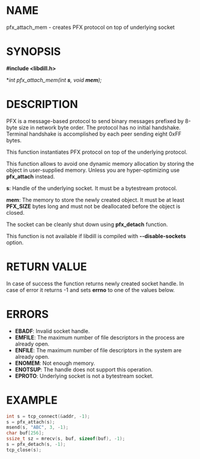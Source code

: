 # NAME

pfx_attach_mem - creates PFX protocol on top of underlying socket

# SYNOPSIS

**#include &lt;libdill.h>**

**int pfx_attach_mem(int **_s_**, void ***_mem_**);**

# DESCRIPTION

PFX  is a message-based protocol to send binary messages prefixed by 8-byte size in network byte order. The protocol has no initial handshake. Terminal handshake is accomplished by each peer sending eight 0xFF bytes.

This function instantiates PFX protocol on top of the underlying protocol.

This function allows to avoid one dynamic memory allocation by storing the object in user-supplied memory. Unless you are hyper-optimizing use **pfx_attach** instead.

**s**: Handle of the underlying socket. It must be a bytestream protocol.

**mem**: The memory to store the newly created object. It must be at least **PFX_SIZE** bytes long and must not be deallocated before the object is closed.


The socket can be cleanly shut down using **pfx_detach** function.

This function is not available if libdill is compiled with **--disable-sockets** option.

# RETURN VALUE

In case of success the function returns newly created socket handle. In case of error it returns -1 and sets **errno** to one of the values below.

# ERRORS

* **EBADF**: Invalid socket handle.
* **EMFILE**: The maximum number of file descriptors in the process are already open.
* **ENFILE**: The maximum number of file descriptors in the system are already open.
* **ENOMEM**: Not enough memory.
* **ENOTSUP**: The handle does not support this operation.
* **EPROTO**: Underlying socket is not a bytestream socket.

# EXAMPLE

```c
int s = tcp_connect(&addr, -1);
s = pfx_attach(s);
msend(s, "ABC", 3, -1);
char buf[256];
ssize_t sz = mrecv(s, buf, sizeof(buf), -1);
s = pfx_detach(s, -1);
tcp_close(s);
```
